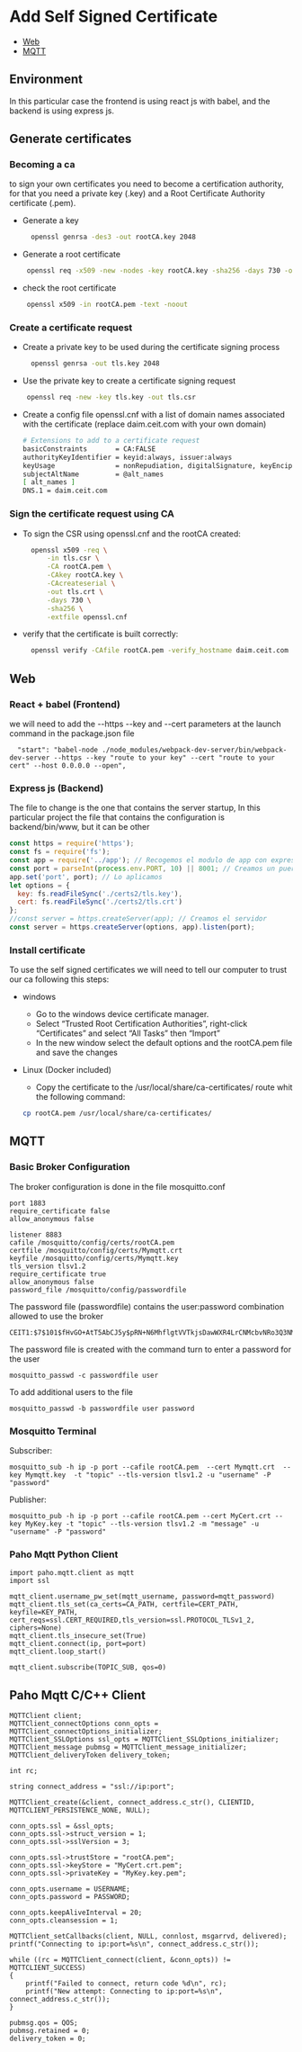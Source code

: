 # Add Self Signed Certificate

  - [Web](#Web)
  - [MQTT](#MQTT)

## Environment

In this particular case the frontend is using react js with babel, and the backend is using express js.

## Generate certificates

### Becoming a ca

to sign your own certificates you need to become a certification authority, for that you need a private key (.key) and a Root Certificate Authority certificate (.pem).

- Generate a key

  ``` sh
    openssl genrsa -des3 -out rootCA.key 2048
    ```

- Generate a root certificate

  ``` sh
   openssl req -x509 -new -nodes -key rootCA.key -sha256 -days 730 -out rootCA.pem
    ```

- check the root certificate

  ``` sh
   openssl x509 -in rootCA.pem -text -noout
    ```

### Create a certificate request

- Create a private key to be used during the certificate signing process

  ``` sh
    openssl genrsa -out tls.key 2048
    ```

- Use the private key to create a certificate signing request

  ``` sh
   openssl req -new -key tls.key -out tls.csr
    ```

- Create a config file openssl.cnf with a list of domain names associated with the certificate (replace daim.ceit.com with your own domain)
  ``` sh
  # Extensions to add to a certificate request
  basicConstraints       = CA:FALSE
  authorityKeyIdentifier = keyid:always, issuer:always
  keyUsage               = nonRepudiation, digitalSignature, keyEncipherment, dataEncipherment
  subjectAltName         = @alt_names
  [ alt_names ]
  DNS.1 = daim.ceit.com
    ```

### Sign the certificate request using CA

- To sign the CSR using openssl.cnf and the rootCA created:

  ``` sh
    openssl x509 -req \
        -in tls.csr \
        -CA rootCA.pem \
        -CAkey rootCA.key \
        -CAcreateserial \
        -out tls.crt \
        -days 730 \
        -sha256 \
        -extfile openssl.cnf
    ```

- verify that the certificate is built correctly:

  ``` sh
    openssl verify -CAfile rootCA.pem -verify_hostname daim.ceit.com tls.crt
    ```

## Web

### React + babel (Frontend)

 we will need to add the --https --key and --cert parameters at the launch command in the package.json file

  ```console
    "start": "babel-node ./node_modules/webpack-dev-server/bin/webpack-dev-server --https --key "route to your key" --cert "route to your cert" --host 0.0.0.0 --open",
  ```
### Express js (Backend)

  The file to change is the one that contains the server startup, In this particular project the file that contains the configuration is backend/bin/www, but it can be other

  ```js
  const https = require('https');
  const fs = require('fs');
  const app = require('../app'); // Recogemos el modulo de app con express
  const port = parseInt(process.env.PORT, 10) || 8001; // Creamos un puerto
  app.set('port', port); // Lo aplicamos
  let options = {
    key: fs.readFileSync('./certs2/tls.key'),
    cert: fs.readFileSync('./certs2/tls.crt')
  };
  //const server = https.createServer(app); // Creamos el servidor
  const server = https.createServer(options, app).listen(port);
  ```

### Install certificate

To use the self signed certificates we will need to tell our computer to trust our ca following this steps:

- windows
    - Go to the windows device certificate manager.
    - Select “Trusted Root Certification Authorities”, right-click “Certificates” and select “All Tasks” then “Import”
    - In the new window select the default options and the rootCA.pem file and save the changes
- Linux (Docker included)
    - Copy the certificate to the /usr/local/share/ca-certificates/ route whit the following command:

    ```sh
    cp rootCA.pem /usr/local/share/ca-certificates/
    ```

## MQTT

### Basic Broker Configuration

The broker configuration is done in the file mosquitto.conf

```
port 1883
require_certificate false
allow_anonymous false

listener 8883
cafile /mosquitto/config/certs/rootCA.pem
certfile /mosquitto/config/certs/Mymqtt.crt
keyfile /mosquitto/config/certs/Mymqtt.key
tls_version tlsv1.2
require_certificate true
allow_anonymous false
password_file /mosquitto/config/passwordfile
```

The password file (passwordfile) contains the user:password combination allowed to use the broker
```
CEIT1:$7$101$fHvGO+AtT5AbCJ5y$pRN+N6MhflgtVVTkjsDawWXR4LrCNMcbvNRo3Q3NMcziVmiZKoC8Z94uD1+mffe9VFNg3xGa5sjJUzRYu0YfYQ==
```
The password file is created with the command turn to enter a password for the user
```
mosquitto_passwd -c passwordfile user
```
To add additional users to the file
```
mosquitto_passwd -b passwordfile user password
```

### Mosquitto Terminal

Subscriber:
```
mosquitto_sub -h ip -p port --cafile rootCA.pem  --cert Mymqtt.crt  --key Mymqtt.key  -t "topic" --tls-version tlsv1.2 -u "username" -P "password"
```
Publisher:
```
mosquitto_pub -h ip -p port --cafile rootCA.pem --cert MyCert.crt --key MyKey.key -t "topic" --tls-version tlsv1.2 -m "message" -u "username" -P "password"
```

### Paho Mqtt Python Client

```
import paho.mqtt.client as mqtt
import ssl

mqtt_client.username_pw_set(mqtt_username, password=mqtt_password)
mqtt_client.tls_set(ca_certs=CA_PATH, certfile=CERT_PATH, keyfile=KEY_PATH, cert_reqs=ssl.CERT_REQUIRED,tls_version=ssl.PROTOCOL_TLSv1_2, ciphers=None)
mqtt_client.tls_insecure_set(True)
mqtt_client.connect(ip, port=port)
mqtt_client.loop_start()

mqtt_client.subscribe(TOPIC_SUB, qos=0)
```

## Paho Mqtt C/C++ Client
```
MQTTClient client;
MQTTClient_connectOptions conn_opts = MQTTClient_connectOptions_initializer;
MQTTClient_SSLOptions ssl_opts = MQTTClient_SSLOptions_initializer;
MQTTClient_message pubmsg = MQTTClient_message_initializer;
MQTTClient_deliveryToken delivery_token;

int rc;

string connect_address = "ssl://ip:port";

MQTTClient_create(&client, connect_address.c_str(), CLIENTID, MQTTCLIENT_PERSISTENCE_NONE, NULL);

conn_opts.ssl = &ssl_opts;
conn_opts.ssl->struct_version = 1;
conn_opts.ssl->sslVersion = 3;

conn_opts.ssl->trustStore = "rootCA.pem";
conn_opts.ssl->keyStore = "MyCert.crt.pem";
conn_opts.ssl->privateKey = "MyKey.key.pem";

conn_opts.username = USERNAME;
conn_opts.password = PASSWORD;

conn_opts.keepAliveInterval = 20;
conn_opts.cleansession = 1;

MQTTClient_setCallbacks(client, NULL, connlost, msgarrvd, delivered);
printf("Connecting to ip:port=%s\n", connect_address.c_str());

while ((rc = MQTTClient_connect(client, &conn_opts)) != MQTTCLIENT_SUCCESS)
{
    printf("Failed to connect, return code %d\n", rc);
    printf("New attempt: Connecting to ip:port=%s\n", connect_address.c_str());
}

pubmsg.qos = QOS;
pubmsg.retained = 0;
delivery_token = 0;
```
